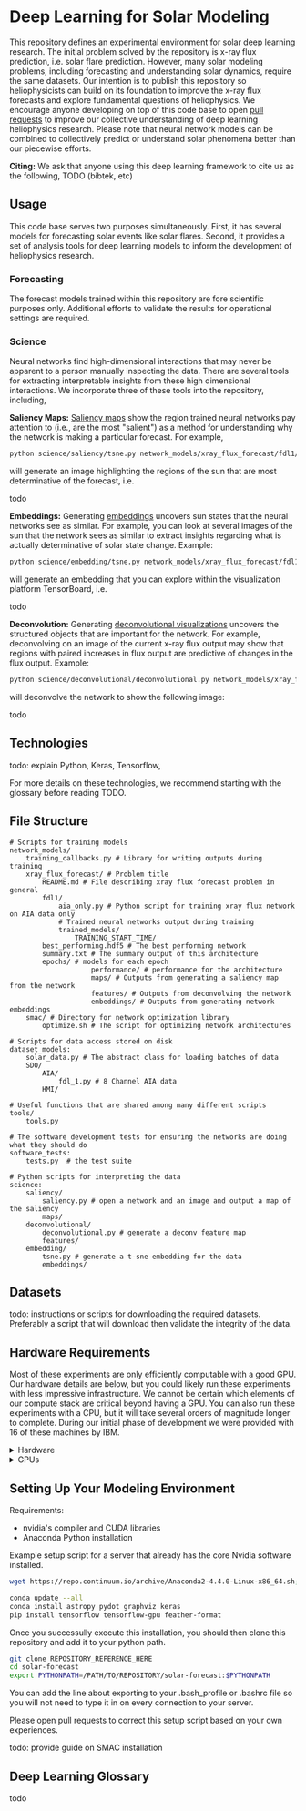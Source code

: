 # Deep Learning for Solar Modeling

This repository defines an experimental environment for solar deep
learning research. The initial problem solved by the repository is
x-ray flux prediction, i.e. solar flare prediction. However, many
solar modeling problems, including forecasting and understanding solar
dynamics, require the same datasets. Our intention is to publish this
repository so heliophysicists can build on its foundation to improve
the x-ray flux forecasts and explore fundamental questions of
heliophysics. We encourage anyone developing on top of this code base
to open
[pull requests](https://help.github.com/articles/about-pull-requests/)
to improve our collective understanding of deep learning heliophysics
research. Please note that neural network models can be combined to
collectively predict or understand solar phenomena better than our
piecewise efforts.

**Citing:** We ask that anyone using this deep learning framework to
cite us as the following, TODO (bibtek, etc)

## Usage ##

This code base serves two purposes simultaneously. First, it has
several models for forecasting solar events like solar flares. Second,
it provides a set of analysis tools for deep learning models to inform
the development of heliophysics research.

### Forecasting ###

The forecast models trained within this repository are fore scientific
purposes only. Additional efforts to validate the results for
operational settings are required.

### Science ###

Neural networks find high-dimensional interactions that may never be
apparent to a person manually inspecting the data. There are several
tools for extracting interpretable insights from these high
dimensional interactions. We incorporate three of these tools into the
repository, including,

**Saliency Maps:**
  [Saliency maps](https://arxiv.org/pdf/1312.6034.pdf) show the region
  trained neural networks pay attention to (i.e., are the most
  "salient") as a method for understanding why the network is making a
  particular forecast. For example,

```bash
python science/saliency/tsne.py network_models/xray_flux_forecast/fdl1/trained_models/201707261524/best_performing.hdf5 dataset_models/SDO/AIA/fdl_1.py /data/sw/version1/x/20140111_0800_AIA_08_1024_1024.dat
```

will generate an image highlighting the regions of the sun that are
most determinative of the forecast, i.e.

todo


**Embeddings:** Generating
  [embeddings](https://www.tensorflow.org/get_started/embedding_viz)
  uncovers sun states that the neural networks see as similar. For
  example, you can look at several images of the sun that the network
  sees as similar to extract insights regarding what is actually
  determinative of solar state change. Example:

```bash
python science/embedding/tsne.py network_models/xray_flux_forecast/fdl1/trained_models/201707261524/best_performing.hdf5 dataset_models/SDO/AIA/fdl_1.py
```

will generate an embedding that you can explore within the
visualization platform TensorBoard, i.e.

todo

**Deconvolution:** Generating
  [deconvolutional visualizations](https://arxiv.org/abs/1311.2901)
  uncovers the structured objects that are important for the
  network. For example, deconvolving on an image of the current x-ray
  flux output may show that regions with paired increases in flux
  output are predictive of changes in the flux output. Example:

```bash
python science/deconvolutional/deconvolutional.py network_models/xray_flux_forecast/fdl1/trained_models/201707261524/best_performing.hdf5 dataset_models/SDO/AIA/fdl_1.py /data/sw/version1/x/20140111_0800_AIA_08_1024_1024.dat
```

will deconvolve the network to show the following image:

todo

## Technologies ##

todo: explain Python, Keras, Tensorflow,

For more details on these technologies, we recommend starting with the glossary before reading TODO.

## File Structure ##

    # Scripts for training models
    network_models/
        training_callbacks.py # Library for writing outputs during training
        xray_flux_forecast/ # Problem title
            README.md # File describing xray flux forecast problem in general
            fdl1/
                aia_only.py # Python script for training xray flux network on AIA data only
                # Trained neural networks output during training
                trained_models/
                    TRAINING_START_TIME/
			best_performing.hdf5 # The best performing network
			summary.txt # The summary output of this architecture
			epochs/ # models for each epoch
                        performance/ # performance for the architecture
                        maps/ # Outputs from generating a saliency map from the network
                        features/ # Outputs from deconvolving the network
                        embeddings/ # Outputs from generating network embeddings
        smac/ # Directory for network optimization library
            optimize.sh # The script for optimizing network architectures

    # Scripts for data access stored on disk
    dataset_models:
        solar_data.py # The abstract class for loading batches of data
        SDO/
            AIA/
                fdl_1.py # 8 Channel AIA data
            HMI/

    # Useful functions that are shared among many different scripts
    tools/
        tools.py

    # The software development tests for ensuring the networks are doing what they should do
    software_tests:
        tests.py  # the test suite

    # Python scripts for interpreting the data
    science:
        saliency/
            saliency.py # open a network and an image and output a map of the saliency
            maps/
        deconvolutional/
            deconvolutional.py # generate a deconv feature map
            features/
        embedding/
            tsne.py # generate a t-sne embedding for the data
            embeddings/

## Datasets ##

todo: instructions or scripts for downloading the required
datasets. Preferably a script that will download then validate the
integrity of the data.

## Hardware Requirements ##

Most of these experiments are only efficiently computable with a good
GPU. Our hardware details are below, but you could likely run these
experiments with less impressive infrastructure. We cannot be certain
which elements of our compute stack are critical beyond having a
GPU. You can also run these experiments with a CPU, but it will take
several orders of magnitude longer to complete. During our initial
phase of development we were provided with 16 of these machines by
IBM.

<details> 
  <summary>Hardware </summary>
    <pre>
   Architecture:          x86_64
   CPU op-mode(s):        32-bit, 64-bit
   Byte Order:            Little Endian
   CPU(s):                56
   On-line CPU(s) list:   0-55
   Thread(s) per core:    2
   Core(s) per socket:    14
   Socket(s):             2
   NUMA node(s):          2
   Vendor ID:             GenuineIntel
   CPU family:            6
   Model:                 79
   Model name:            Intel(R) Xeon(R) CPU E5-2690 v4 @ 2.60GHz
   Stepping:              1
   CPU MHz:               1668.367
   CPU max MHz:           3500.0000
   CPU min MHz:           1200.0000
   BogoMIPS:              5201.29
   Virtualization:        VT-x
   L1d cache:             32K
   L1i cache:             32K
   L2 cache:              256K
   L3 cache:              35840K
   NUMA node0 CPU(s):     0-13,28-41
   NUMA node1 CPU(s):     14-27,42-55
   Flags:                 fpu vme de pse tsc msr pae mce cx8 apic sep mtrr pge mca cmov pat pse36 clflush dts acpi mmx fxsr sse sse2 ss ht tm pbe syscall nx pdpe1gb rdtscp lm constant_tsc arch_perfmon pebs bts rep_good nopl xtopology nonstop_tsc aperfmperf eagerfpu pni pclmulqdq dtes64 monitor ds_cpl vmx smx est tm2 ssse3 sdbg fma cx16 xtpr pdcm pcid dca sse4_1 sse4_2 x2apic movbe popcnt tsc_deadline_timer aes xsave avx f16c rdrand lahf_lm abm 3dnowprefetch epb intel_pt tpr_shadow vnmi flexpriority ept vpid fsgsbase tsc_adjust bmi1 hle avx2 smep bmi2 erms invpcid rtm cqm rdseed adx smap xsaveopt cqm_llc cqm_occup_llc cqm_mbm_total cqm_mbm_local dtherm arat pln pts 
  </pre>
</details>

<details> 
  <summary>GPUs </summary>
    <pre>
        Wed Jul 26 16:18:35 2017       
        +-----------------------------------------------------------------------------+
        | NVIDIA-SMI 375.66                 Driver Version: 375.66                    |
        |-------------------------------+----------------------+----------------------+
        | GPU  Name        Persistence-M| Bus-Id        Disp.A | Volatile Uncorr. ECC |
        | Fan  Temp  Perf  Pwr:Usage/Cap|         Memory-Usage | GPU-Util  Compute M. |
        |===============================+======================+======================|
        |   0  Tesla P100-PCIE...  Off  | 0000:81:00.0     Off |                    0 |
        | N/A   41C    P0    27W / 250W |      0MiB / 16276MiB |      0%      Default |
        +-------------------------------+----------------------+----------------------+
        |   1  Tesla P100-PCIE...  Off  | 0000:82:00.0     Off |                    0 |
        | N/A   42C    P0    28W / 250W |      0MiB / 16276MiB |      3%      Default |
        +-------------------------------+----------------------+----------------------+
                                                                               
        +-----------------------------------------------------------------------------+
        | Processes:                                                       GPU Memory |
        |  GPU       PID  Type  Process name                               Usage      |
        |=============================================================================|
        |  No running processes found                                                 |
        +-----------------------------------------------------------------------------+
    </pre>
</details>

## Setting Up Your Modeling Environment ##

Requirements:

* nvidia's compiler and CUDA libraries
* Anaconda Python installation

Example setup script for a server that already has the core Nvidia
software installed.

```bash
wget https://repo.continuum.io/archive/Anaconda2-4.4.0-Linux-x86_64.sh; chmod a+x Anaconda2-4.4.0-Linux-x86_64.sh; ./Anaconda2-4.4.0-Linux-x86_64.sh

conda update --all
conda install astropy pydot graphviz keras
pip install tensorflow tensorflow-gpu feather-format
```

Once you successully execute this installation, you should then clone
this repository and add it to your python path.

```bash
git clone REPOSITORY_REFERENCE_HERE
cd solar-forecast
export PYTHONPATH=/PATH/TO/REPOSITORY/solar-forecast:$PYTHONPATH
```

You can add the line about exporting to your .bash_profile or .bashrc
file so you will not need to type it in on every connection to your
server.

Please open pull requests to correct this setup script based on your
own experiences.

todo: provide guide on SMAC installation

## Deep Learning Glossary ##

todo
